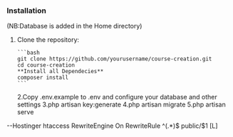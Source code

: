 ### Installation

(NB:Database is added in the Home directory)

1.  Clone the repository:

        ```bash
        git clone https://github.com/yourusername/course-creation.git
        cd course-creation
        **Install all Dependecies**
        composer install
        ```

    2.Copy .env.example to .env and configure your database and other settings
    3.php artisan key:generate
    4.php artisan migrate
    5.php artisan serve


--Hostinger htaccess
<IfModule mod_rewrite.c> 
   RewriteEngine On
   RewriteRule ^(.*)$ public/$1 [L]
</IfModule>
